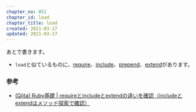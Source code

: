 ```yaml
---
chapter_no: 051
chapter_id: load
chapter_title: load
created: 2021-03-17
updated: 2021-03-17
---
```

あとで書きます。

- `load`と似ているものに、[require](#require)、[include](#include)、[prepend](#prepend)、[extend](#extend)があります。

### 参考
- [(Qiita) Ruby基礎 \| requireとincludeとextendの違いを確認（includeとextendはメソッド探索で確認）](https://qiita.com/suzukiry/items/db936ff7312ba7d97315)
